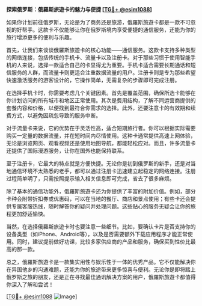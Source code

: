 **探索俄罗斯：俄羅斯旅遊卡的魅力与便捷 [[TG💪+ @esim1088](https://t.me/s/esim1088)]**

如果你计划前往俄罗斯，无论是为了商务还是旅游，俄羅斯旅遊卡都是一款不可忽视的好帮手。这款卡不仅能够让你在俄罗斯境内享受便捷的通信服务，还能为你的旅行增添更多的便利与乐趣。

首先，让我们来谈谈俄羅斯旅遊卡的核心功能——通信服务。这款卡支持多种类型的网络连接，包括传统的手机卡、流量卡以及注册卡。对于那些习惯于使用智能手机的人来说，选择一款适合自己的卡显得尤为重要。手机卡适合需要长期通话和短信服务的人群，而流量卡则更适合注重数据流量的用户。注册卡则是专为那些希望快速激活服务的游客设计的，它操作简单，无需复杂的步骤即可完成注册。

在选择手机卡时，你需要考虑几个关键因素。首先是覆盖范围，确保所选卡能够在你计划访问的所有城市和地区正常使用。其次是费用结构，了解不同运营商提供的套餐内容和价格，以便找到最符合你需求的选择。此外，还要注意卡的有效期和续费方式，以避免因疏忽导致的服务中断。

对于流量卡来说，它的优势在于灵活性高，适合短期旅行者。你可以根据实际需要购买一定量的数据流量，并在短时间内尽情使用。这种卡通常提供高速上网体验，无论是浏览网页、观看视频还是使用地图导航，都能轻松应对。而且，许多流量卡还提供了国际漫游服务，让你在国外也能保持联系。

至于注册卡，它最大的特点就是方便快捷。无论你是初到俄罗斯的新手，还是对当地通信环境不太熟悉的老手，都可以通过注册卡迅速建立起稳定的网络连接。注册过程简单明了，只需按照提示输入相关信息即可完成，省去了很多麻烦。

除了基本的通信功能外，俄羅斯旅遊卡还为你提供了丰富的附加价值。例如，部分卡种会附带折扣券或优惠码，可以在当地的餐厅、商店和景点使用；有些卡还会提供专属客服热线，随时解答你的疑问并处理问题。这些贴心的服务无疑会让你的旅程更加舒适愉快。

当然，在选择俄羅斯旅遊卡时也要注意一些细节。比如，要确认卡片是否支持你的设备类型（如iPhone、Android等），以及是否需要额外下载应用程序才能正常使用。同时，建议提前做好功课，比较多家供应商的产品和服务，确保买到性价比最高的那一款。

总之，俄羅斯旅遊卡是一款集实用性与娱乐性于一体的优秀产品。它不仅能解决你在异国他乡的沟通难题，还能为你的旅途带来更多惊喜与便利。无论你是即将踏上俄罗斯之旅的朋友，还是正在寻找最佳通讯解决方案的用户，俄羅斯旅遊卡都值得你深入了解和尝试！

[[TG💪+ @esim1088](https://t.me/s/esim1088) ![Image](https://i.postimg.cc/4NQfJmqS/Snipaste-2025-05-13-00-14-12.png)]